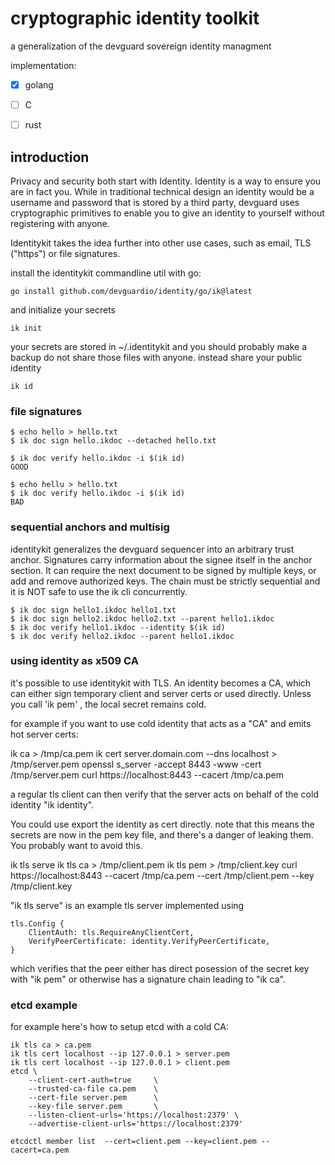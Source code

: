 cryptographic identity toolkit
==============================


a generalization of the devguard sovereign identity managment

implementation:

- [x] golang
- [ ] C
- [ ] rust



## introduction

Privacy and security both start with Identity. Identity is a way to ensure you are in fact you.
While in traditional technical design an identity would be a username and password that is stored by a third party,
devguard uses cryptographic primitives to enable you to give an identity to yourself without registering with anyone.

Identitykit takes the idea further into other use cases, such as email, TLS ("https") or file signatures.


install the identitykit commandline util with go:

```
go install github.com/devguardio/identity/go/ik@latest
```

and initialize your secrets
```
ik init
```
your secrets are stored in ~/.identitykit and you should probably make a backup
do not share those files with anyone. instead share your public identity

```
ik id
```


### file signatures


```
$ echo hello > hello.txt
$ ik doc sign hello.ikdoc --detached hello.txt

$ ik doc verify hello.ikdoc -i $(ik id)
GOOD

$ echo hellu > hello.txt
$ ik doc verify hello.ikdoc -i $(ik id) 
BAD
```


### sequential anchors and multisig

identitykit generalizes the devguard sequencer into an arbitrary trust anchor.
Signatures carry information about the signee itself in the anchor section.
It can require the next document to be signed by multiple keys, or add and remove authorized keys.
The chain must be strictly sequential and it is NOT safe to use the ik cli concurrently.

```
$ ik doc sign hello1.ikdoc hello1.txt
$ ik doc sign hello2.ikdoc hello2.txt --parent hello1.ikdoc
$ ik doc verify hello1.ikdoc --identity $(ik id)
$ ik doc verify hello2.ikdoc --parent hello1.ikdoc

```

### using identity as x509 CA

it's possible to use identitykit with TLS.
An identity becomes a CA, which can either sign temporary client and server certs or used directly.
Unless you call 'ik pem' , the local secret remains cold.

for example if you want to use cold identity that acts as a "CA" and emits hot server certs:

ik ca > /tmp/ca.pem
ik cert server.domain.com --dns localhost > /tmp/server.pem
openssl s_server -accept 8443 -www -cert /tmp/server.pem
curl  https://localhost:8443   --cacert /tmp/ca.pem

a regular tls client can then verify that the server acts on behalf of the cold identity "ik identity".

You could use export the identity as cert directly.
note that this means the secrets are now in the pem key file, and there's a danger of leaking them.
You probably want to avoid this.

ik tls serve
ik tls ca > /tmp/client.pem
ik tls pem > /tmp/client.key
curl  https://localhost:8443 --cacert /tmp/ca.pem --cert /tmp/client.pem --key /tmp/client.key


"ik tls serve" is an example tls server implemented using

```
tls.Config {
    ClientAuth: tls.RequireAnyClientCert,
    VerifyPeerCertificate: identity.VerifyPeerCertificate,
}
```

which verifies that the peer either has direct posession of the secret key with "ik pem"
or otherwise has a signature chain leading to "ik ca".


### etcd example

for example here's how to setup etcd with a cold CA:

```
ik tls ca > ca.pem
ik tls cert localhost --ip 127.0.0.1 > server.pem
ik tls cert localhost --ip 127.0.0.1 > client.pem
etcd \
    --client-cert-auth=true     \
    --trusted-ca-file ca.pem    \
    --cert-file server.pem      \
    --key-file server.pem       \
    --listen-client-urls='https://localhost:2379' \
    --advertise-client-urls='https://localhost:2379'

etcdctl member list  --cert=client.pem --key=client.pem --cacert=ca.pem
```

